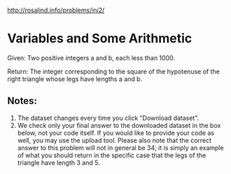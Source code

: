http://rosalind.info/problems/ini2/

# Variables and Some Arithmetic

Given: Two positive integers a and b, each less than 1000.

Return: The integer corresponding to the square of the hypotenuse of the
right triangle whose legs have lengths a and b.

## Notes:

1. The dataset changes every time you click "Download dataset".
1. We check only your final answer to the downloaded dataset in the box below, not your code itself. If you would like to provide your code as well, you may use the upload tool. Please also note that the correct answer to this problem will not in general be 34; it is simply an example of what you should return in the specific case that the legs of the triangle have length 3 and 5.
